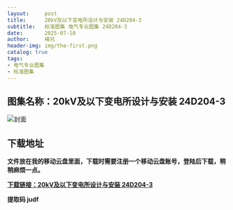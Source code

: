 ```yaml
---
layout:     post
title:      20kV及以下变电所设计与安装 24D204-3
subtitle:   标准图集 电气专业图集 24D204-3
date:       2025-07-10
author:     峰兄
header-img: img/the-first.png
catalog: true
tags:
- 电气专业图集
- 标准图集
---
```

## 图集名称：20kV及以下变电所设计与安装 24D204-3
![封面](https://pic1.imgdb.cn/item/686f114c58cb8da5c899638c.jpg)


## 下载地址 ##
**文件放在我的移动云盘里面，下载时需要注册一个移动云盘账号，登陆后下载，稍稍麻烦一点。**  
  
[**下载链接：20kV及以下变电所设计与安装 24D204-3**](https://caiyun.139.com/w/i/2oxwBfSZS4G51)


**提取码 judf**

